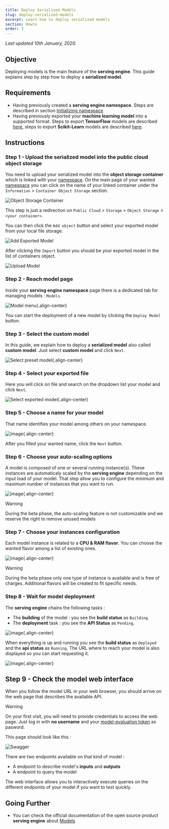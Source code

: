```yaml
---
title: Deploy Serialized Models
slug: deploy-serialized-models
excerpt: Learn how to deploy serialized models
section: Howto
order: 3
---
```

*Last updated 10th January, 2020.*

## Objective

Deploying models is the main feature of the **serving engine**. This
guide explains step by step how to deploy a **serialized model**.

## Requirements

-   Having previously created a **serving engine namespace**. Steps are
    described in section [Initializing
    namespace](../initialize-namespace)
-   Having previously exported your **machine learning model** into a
    supported format. Steps to export **TensorFlow** models are
    described [here](../export-tensorflow-models), steps to export
    **Scikit-Learn** models are described
    [here](../export-sklearn-models).

## Instructions

### Step 1 - Upload the serialized model into the public cloud object storage

You need to upload your serialized model into the **object storage
container** which is linked with your [namespace](../namespaces). On the
main page of your wanted [namespace](../namespaces) you can click on the
name of your linked container under the `Information` \>
`Container Object Storage` section.

![Object Storage
Container](images/00_information_object_storage_container.png)

This step is just a redirection on `Public Cloud` \> `Storage` \>
`Object Storage` \> `<your container>`.

You can then click the `Add object` button and select your exported
model from your local file storage.

![Add Exported Model](images/01_add_exported_model.png)

After clicking the `Import` button you should be your exported model in
the list of containers object.

![Upload Model](images/02_uploaded_model.png)

### Step 2 - Reach model page

Inside your **serving engine namespace** page there is a dedicated tab
for managing models : `Models`.

![Model menu](images/03_model_menu.png){.align-center}

You can start the deployment of a new model by clicking the
`Deploy Model` button.

### Step 3 - Select the custom model

In this guide, we explain how to deploy a **serialized model** also
called **custom model**. Just select **custom model** and click `Next`.

![Select preset model](images/04_select_custom_model.png){.align-center}

### Step 4 - Select your exported file

Here you will click on file and search on the dropdown list your model
and click `Next`.

![Select exported
model](images/05_select_exported_file.png){.align-center}

### Step 5 - Choose a name for your model

That name identifies your model among others on your namespace.

![image](images/06_select_model_name.png){.align-center}

After you filled your wanted name, click the `Next` button.

### Step 6 - Choose your auto-scaling options

A model is composed of one or several running instance(s). These
instances are automaticaly scaled by the **serving engine** depending on
the input load of your model. That step allow you to configure the
minimum and maximum number of instances that you want to run.

![image](images/07_select_auto_scale.png){.align-center}

> [!warning]
>
> During the beta phase, the auto-scaling feature is not customizable
> and we reserve the right to remove unused models

### Step 7 - Choose your instances configuration

Each model instance is related to a **CPU & RAM flavor**. You can choose
the wanted flavor among a list of existing ones.

![image](images/08_select_instance_configuration.png){.align-center}

> [!warning]
>
> During the beta phase only one type of instance is available and is
> free of charges. Additional flavors will be created to fit specific
> needs.

### Step 8 - Wait for model deployment

The **serving engine** chains the following tasks :

-   The **building** of the model : you see the **build status** as
    `Building`.
-   The **deployment** task : you see the **API Status** as `Pending`.

![image](images/09_model_deploying.png){.align-center}

When everything is up and running you see the **build status** as
`Deployed` and the **api status** as `Running`. The URL where to reach
your model is also displayed so you can start requesting it.

![image](images/10_model_deployed.png){.align-center}

## Step 9 - Check the model web interface

When you follow the model URL in your web browser, you should arrive on
the web page that describes the available API.

> [!warning]
>
> On your first visit, you will need to provide credentials to access
> the web page. Just log in with **no username** and your
> [model-evaluation token](../tokens) as pasword.

This page should look like this :

![Swagger](images/11_swagger.png)

There are two endpoints available on that kind of model :

-   A endpoint to describe model's **inputs** and **outputs**
-   A endpoint to query the model

The web interface allows you to interactively execute queries on the
different endpoints of your model if you want to test quickly.

## Going Further

-   You can check the official documentation of the open source product
    **serving engine** about
    [Models](https://serving-doc-mlg.ai.ovh.net/component/models.html)
